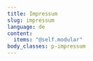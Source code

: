 ```yaml
---
title: Impressum
slug: impressum
language: de
content:
  items: "@self.modular"
body_classes: p-impressum
---
```

